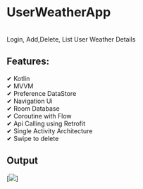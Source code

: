 <h1>UserWeatherApp</h1><br> 
Login, Add,Delete, List User
Weather Details

<h2>Features:</h2>
✔ Kotlin<br>
✔ MVVM<br>
✔ Preference DataStore<br>
✔ Navigation Ui<br>
✔ Room Database<br>
✔ Coroutine with Flow<br>
✔ Api Calling using Retrofit<br>
✔ Single Activity Architecture<br>
✔ Swipe to delete<br>

## Output

[<img src="https://github.com/1211amarsingh/WeatherDetail/blob/master/doc/Screenshot.jpg" />]
